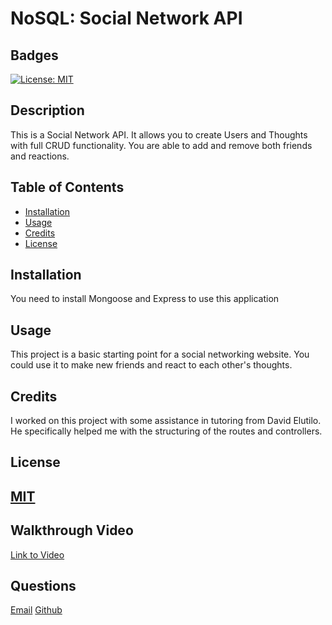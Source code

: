 # NoSQL: Social Network API
            
## Badges
[![License: MIT](https://img.shields.io/badge/License-MIT-yellow.svg)](https://opensource.org/licenses/MIT)
## Description
This is a Social Network API. It allows you to create Users and Thoughts with full CRUD functionality. You are able to add and remove both friends and reactions.

## Table of Contents

- [Installation](#installation)
- [Usage](#usage)
- [Credits](#credits)
- [License](#license)

## Installation
You need to install Mongoose and Express to use this application

## Usage
This project is a basic starting point for a social networking website. You could use it to make new friends and react to each other's thoughts.

## Credits
I worked on this project with some assistance in tutoring from David Elutilo. He specifically helped me with the structuring of the routes and controllers.

## License
[MIT](https://choosealicense.com/licenses/mit/)
---

## Walkthrough Video
[Link to Video](https://drive.google.com/file/d/1ZzoIWWHRFeAcko9eHqtBVpgOWpBvUt1p/view)

## Questions
[Email](mailto:michaelicampbell8@gmail.com)
[Github](https://www.github.com/mcampb8)
